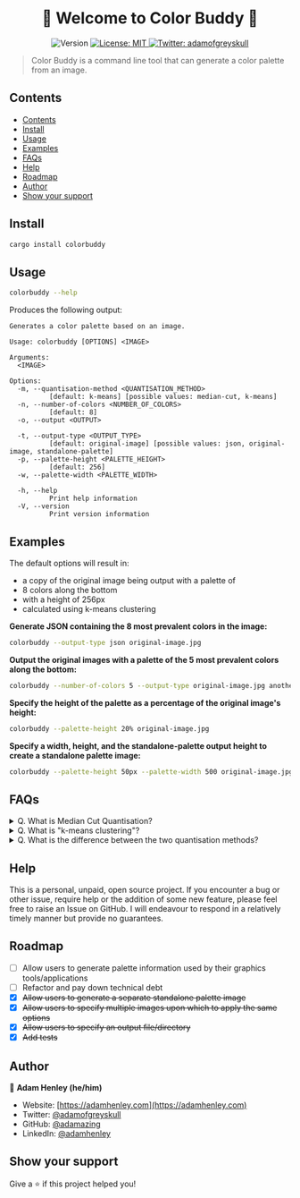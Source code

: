 <h1 align="center">🎨 Welcome to Color Buddy 🎨</h1>
<p align="center">
  <img alt="Version" src="https://img.shields.io/badge/version-0.1.6-blue.svg?cacheSeconds=2592000" />
  <a href="#" target="_blank">
    <img alt="License: MIT" src="https://img.shields.io/badge/License-MIT-yellow.svg" />
  </a>
  <a href="https://twitter.com/adamofgreyskull" target="_blank">
    <img alt="Twitter: adamofgreyskull" src="https://img.shields.io/twitter/follow/adamofgreyskull.svg?style=social" />
  </a>
</p>

> Color Buddy is a command line tool that can generate a color palette from an image.

## Contents

<!--toc:start-->
- [Contents](#contents)
- [Install](#install)
- [Usage](#usage)
- [Examples](#examples)
- [FAQs](#faqs)
- [Help](#help)
- [Roadmap](#roadmap)
- [Author](#author)
- [Show your support](#show-your-support)
<!--toc:end-->

## Install

```sh
cargo install colorbuddy
```

## Usage

```sh
colorbuddy --help
```

Produces the following output:
```
Generates a color palette based on an image.

Usage: colorbuddy [OPTIONS] <IMAGE>

Arguments:
  <IMAGE>

Options:
  -m, --quantisation-method <QUANTISATION_METHOD>
          [default: k-means] [possible values: median-cut, k-means]
  -n, --number-of-colors <NUMBER_OF_COLORS>
          [default: 8]
  -o, --output <OUTPUT>

  -t, --output-type <OUTPUT_TYPE>
          [default: original-image] [possible values: json, original-image, standalone-palette]
  -p, --palette-height <PALETTE_HEIGHT>
          [default: 256]
  -w, --palette-width <PALETTE_WIDTH>

  -h, --help
          Print help information
  -V, --version
          Print version information
```

## Examples

The default options will result in:
  - a copy of the original image being output with a palette of
  - 8 colors along the bottom
  - with a height of 256px
  - calculated using k-means clustering

**Generate JSON containing the 8 most prevalent colors in the image:**
```sh
colorbuddy --output-type json original-image.jpg
```

**Output the original images with a palette of the 5 most prevalent colors along the bottom:**
```sh
colorbuddy --number-of-colors 5 --output-type original-image.jpg another-image.jpg
```

**Specify the height of the palette as a percentage of the original image's height:**
```sh
colorbuddy --palette-height 20% original-image.jpg
```

**Specify a width, height, and the standalone-palette output height to create a standalone palette image:**
```sh
colorbuddy --palette-height 50px --palette-width 500 original-image.jpg
```

## FAQs

<details>
  <summary>Q. What is Median Cut Quantisation?</summary>

[Median Cut quantization](https://en.wikipedia.org/wiki/Median_cut) is a method used in image processing to reduce the number of colors used in an image. The goal is to represent the original image using a smaller color palette, while preserving as much of the visual information as possible.

Think of it like this: imagine you have a box of crayons, and you want to reduce the number of crayons you have while still being able to color a picture. The Median Cut quantization method would help you choose a smaller set of crayons that represent the range of colors used in your picture, so that you can still color a picture that looks similar to the original.

In Median Cut quantization, the first step is to divide the color space of the image into smaller sections. This is done by finding the median color value in each section and dividing the section in two based on this median value. This process is repeated until you have the desired number of colors in your palette.

</details>

<details>
<summary>Q. What is "k-means clustering"?</summary>

[K-means clustering](https://en.wikipedia.org/wiki/K-means_clustering) is a machine learning technique used for grouping data into "clusters" based on similarities between the data points.

Think of it like this: imagine you have a bunch of different colored balls, and you want to group them into a few different baskets based on their color. K Means Clustering is a way for the computer to automatically separate the balls into baskets such that each basket contains balls of similar color.

The "K" in K Means refers to the number of baskets you want to create. So, you can choose to have 2 baskets, 3 baskets, or even 10 baskets, depending on how many groups you want to create.

</details>

<details>
  <summary>Q. What is the difference between the two quantisation methods?</summary>

Or: "When should I use one method over the other?"

K-means clustering results in a palette of the **most common** colours in the image, whereas median cut quantisation results in a palette of **representative** colours.

Experiment with what works best for your application!

</details>

## Help

This is a personal, unpaid, open source project.
If you encounter a bug or other issue, require help or the addition of some new feature, please feel free to raise an Issue on GitHub.
I will endeavour to respond in a relatively timely manner but provide no guarantees.

## Roadmap

- [ ] Allow users to generate palette information used by their graphics tools/applications
- [ ] Refactor and pay down technical debt
- [x] ~~Allow users to generate a separate standalone palette image~~
- [x] ~~Allow users to specify multiple images upon which to apply the same options~~
- [x] ~~Allow users to specify an output file/directory~~
- [x] ~~Add tests~~

## Author

👨 **Adam Henley (he/him)**

* Website: [https://adamhenley.com](https://adamhenley.com)
* Twitter: [@adamofgreyskull](https://twitter.com/adamofgreyskull)
* GitHub: [@adamazing](https://github.com/adamazing)
* LinkedIn: [@adamhenley](https://linkedin.com/in/adamhenley)

## Show your support

Give a ⭐️ if this project helped you!


